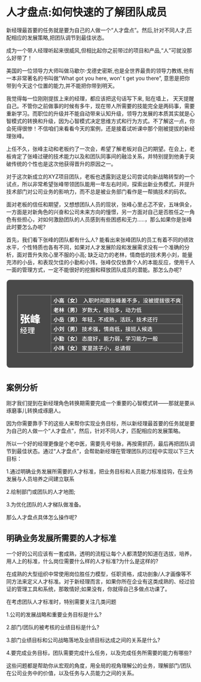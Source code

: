 # 人才盘点:如何快速的了解团队成员



新经理最首要的任务就是要为自己的人做一个“人才盘点”。然后,针对不同人才,匹配相应的发展策略,把团队调节到最佳状态。



成为一个带人经理听起来很威风,但相比起你之前带过的项目和产品,“人”可就没那么好带了！

美国的一位领导力大师叫做马歇尔·戈德史密斯,也是全世界最贵的领导力教练,他有一本非常著名的书叫做"What got you here, won' t get you there”, 意思是把你带到今天这个位置的能力,并不能把你带到明天。



我觉得每一位刚刚提拔上来的经理，都应该把这句话写下来, 贴在墙上， 天天提醒自己。不管你之前做事的时候有多牛，现在带人所需要的技能完全是两码事，需要重新学习。而职位的升级并不能自动带来认知升级，领导力发展的本质其实就是心智模式的转换和升级，因为心智模式决定思维方式和行为方式。不了解这一点，你会死得很惨！不信咱们来看看今天的案例，还是接着试听课中那个刚被提拔的新经理张峰。



上任不久，张峰主动和老板约了一次会，希望了解老板对自己的期望。在会上，老板肯定了张峰过硬的技术能力以及和团队同事间的融洽关系，并特别提到他勇于突破传统的个性也是这次他获得晋升的原因之一。

对于这次新成立的XYZ项目团队，老板也透露到这是公司尝试向新战略转型的一个试点，所以非常希望张峰带领团队能用一年左右时间，探索出新业务模式，并提升技术部门对公司业务的影响力，而不总是被业务部门看作是一帮搞技术的码农。

面对老板的信任和期望，又想想团队人员的现状，张峰心里忐忑不安，五味俱全，一方面是对新角色的兴奋和公司未来方向的憧憬，另一方面对自己是否胜任之一角色有些担心，对如何激励团队的人员感到有些困惑和无力.....，那么如果你是张峰此时要怎么办呢?



首先，我们看下张峰的团队都有什么人? 能看出来张峰团队的员工有着不同的绩效水平，个性特质也各有不同，如果对人才发展阶段和发展需求没有一个准确的分析，面对晋升失败心里不服的小高; 缺乏动力的老林，情商低的技术男小刘，能量充沛的小岳，和表现欠佳的小勤和小玮，张峰仅仅依靠个人的本能反应，使用千人一面的管理方式，一定不能很好的挖掘和释放团队成员的潜能。那怎么办呢?

![](./img/xiaozhang.png)





## 案例分析

刚才我们提到在新经理角色转换期需要完成一个重要的心智模式转——那就是要从琢磨事儿转换成琢磨人。

因为你需要靠手下的这些人来帮你实现业务目标，所以新经理最首要的任务就是要为自己的人做一个“人才盘点”，然后，针对不同人才，匹配相应的发展策略。

所以一个好的经理更像是个老中医，需要先号号脉，再按需抓药，最后再把团队调节到最佳状态。通过“人才盘点”，会帮助新经理在管理团队的过程中实现以下三大目标：

1.通过明确业务发展所需要的人才标准，把业务目标和人员能力标准挂钩，在业务发展与人员培养之间建立联系

2.绘制部门或团队的人才地图;

3.为优化团队的人才梯队做准备。

那么人才盘点具体怎么操作呢?



## 明确业务发展所需要的人才标准

一个好的公司应该有一套成熟，透明的流程让每个人都清楚的知道在选拔，培养，用人上的标准，什么岗位需要什么样的人才标准?为什么是这样的?

在成熟的大型组织中常使用岗位胜任力模型，任职资格，成功剖象/人才画像等不同方法来定义人才标准。对于新经理而言，如果你所在企业有这类成熟的、经过验证的管理工具和系统，那敢情好;如果没有，你就得自己多做点功课了。

在考虑团队人才标准时，特别需要关注几类问题

1.公司的发展战略和重要业务目标是什么?

2.部门/团队的被考核的业绩目标是什么?

3.部门业绩目标和公司战略落地及业绩目标达成之间的关系是什么?

4.要完成业务目标，团队需要完成什么任务，以及完成任务所需要的能力有哪些?

这些问题都是帮助你从宏观的角度，用全局的视角理解公的业务，理解部门/团队在公司业务中的价值，以及任务与人员能力之间的关系。